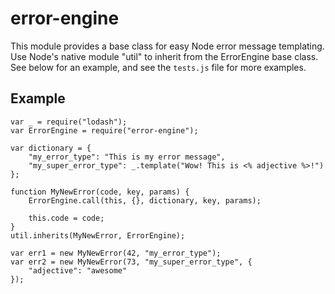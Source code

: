 # error-engine

This module provides a base class for easy Node error message templating. Use Node's native module
"util" to inherit from the ErrorEngine base class. See below for an example, and see the `tests.js`
file for more examples.

## Example

```
var _ = require("lodash");
var ErrorEngine = require("error-engine");

var dictionary = {
    "my_error_type": "This is my error message",
    "my_super_error_type": _.template("Wow! This is <% adjective %>!")
};

function MyNewError(code, key, params) {
    ErrorEngine.call(this, {}, dictionary, key, params);

    this.code = code;
}
util.inherits(MyNewError, ErrorEngine);

var err1 = new MyNewError(42, "my_error_type");
var err2 = new MyNewError(73, "my_super_error_type", {
    "adjective": "awesome"
});
```
